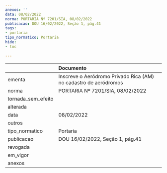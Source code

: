 ```yaml
---
anexos: ''
data: 08/02/2022
norma: PORTARIA Nº 7201/SIA, 08/02/2022
publicacao: DOU 16/02/2022, Seção 1, pág.41
tags:
- portaria
tipo_normatico: Portaria
hide: 
- toc 
 
---
```


|                    | Documento                                                        |
|:-------------------|:-----------------------------------------------------------------|
| ementa             | Inscreve o Aeródromo Privado Rica (AM) no cadastro de aeródromos |
| norma              | PORTARIA Nº 7201/SIA, 08/02/2022                                 |
| tornada_sem_efeito |                                                                  |
| alterada           |                                                                  |
| data               | 08/02/2022                                                       |
| outros             |                                                                  |
| tipo_normatico     | Portaria                                                         |
| publicacao         | DOU 16/02/2022, Seção 1, pág.41                                  |
| revogada           |                                                                  |
| em_vigor           |                                                                  |
| anexos             |                                                                  |
